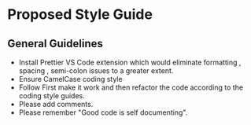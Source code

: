 # Proposed Style Guide

## General Guidelines

- Install Prettier VS Code extension which would eliminate formatting , spacing , semi-colon issues to a greater extent.
- Ensure CamelCase coding style
- Follow First make it work and then refactor the code according to the coding style guides.
- Please add comments.
- Please remember "Good code is self documenting".
